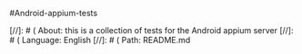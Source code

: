 #Android-appium-tests

[//]: # ( About: this is a collection of tests for the Android appium server
[//]: # ( Language: English
[//]: # ( Path: README.md